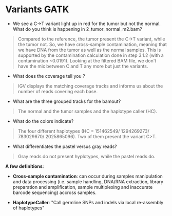 # Variants GATK 

* We see a C→T variant light up in red for the tumor but not the normal. What do you think is happening in 2_tumor_normal_m2.bam?
> Compared to the reference, the tumor present the C→T variant, while the tumor not. So, we have cross-sample contamination, meaning that we have DNA from the tumor as well as the normal samples. This is supported by the contamination
calculation done in step 3.1.2 (with a contamination ~0.0191). Looking at the filtered BAM file, we don't have the mix between C and T any more but just the variants. 

* What does the coverage tell you ? 
> IGV displays the matching coverage tracks and informs us about the number of reads covering each base. 

*  What are the three grouped tracks for the bamout? 
> The normal and the tumor samples and the haplotype caller (HC). 

* What do the colors indicate?
> The four different haplotypes (HC = 151462549/ 1294269273/ 783029670/ 2025865096). Two of them present the variant C>T. 

* What differentiates the pastel versus gray reads?
> Gray reads do not present hyplotypes, while the pastel reads do. 

**A few definitions**: 
* **Cross-sample contamination**: can occur during samples manipulation and data processing (i.e. sample handling, DNA/RNA extraction, library preparation and amplification, sample multiplexing and inaccurate barcode sequencing) 
accross samples. 

* **HaplotypeCaller**: "Call germline SNPs and indels via local re-assembly of haplotypes" 
